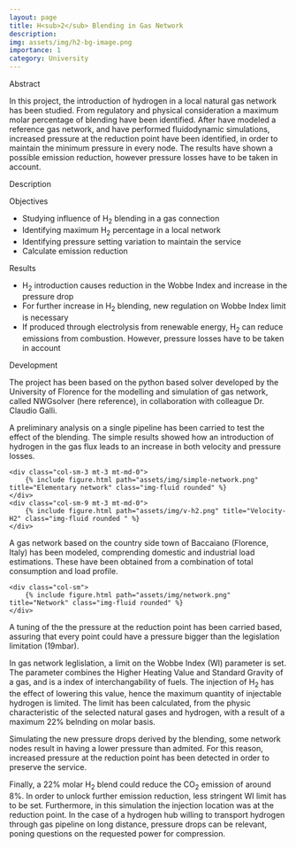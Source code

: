 ```yaml
---
layout: page
title: H<sub>2</sub> Blending in Gas Network
description: 
img: assets/img/h2-bg-image.png
importance: 1
category: University
---
```

<p2> Abstract </p2>

<p>
In this project, the introduction of hydrogen in a local natural gas network has been studied. 
From regulatory and physical consideration a maximum molar percentage of blending have been identified. 
After have modeled a reference gas network, and have performed fluidodynamic simulations, increased pressure at the reduction point have been identified, in order to maintain the minimum pressure in every node.
The results have shown a possible emission reduction, however pressure losses have to be taken in account.

</p>


<p2 > Description </p2>
<p>
<p3> Objectives </p3>
<ul>
<li> Studying influence of H<sub>2</sub> blending in a gas connection </li> 
<li> Identifying maximum H<sub>2</sub> percentage in a local network </li>
<li> Identifying pressure setting variation to maintain the service </li>
<li> Calculate emission reduction </li>
</ul>
<p3> Results </p3>
<ul>
<li> H<sub>2</sub> introduction causes reduction in the Wobbe Index and increase in the pressure drop  </li> 
<li> For further increase in H<sub>2</sub> blending, new regulation on Wobbe Index limit is necessary </li>
<li> If produced through electrolysis from renewable energy, H<sub>2</sub> can reduce emissions from combustion. However, pressure losses have to be taken in account  </li>
</ul>


<p3> Development </p3>

<p> The project has been based on the <span class="strong2"> python </span> based solver developed by the University of Florence for the modelling and simulation of gas network, called NWGsolver (here reference), in collaboration with colleague Dr. Claudio Galli. </p>

<p> A preliminary analysis on a single pipeline has been carried to test the effect of the blending. 
The simple results showed how an introduction of hydrogen in the gas flux leads to an increase in both velocity and pressure losses. </p>

<div class="row justify-content-sm-center">

    <div class="col-sm-3 mt-3 mt-md-0">
        {% include figure.html path="assets/img/simple-network.png" title="Elementary network" class="img-fluid rounded" %}
    </div>
    <div class="col-sm-9 mt-3 mt-md-0">
        {% include figure.html path="assets/img/v-h2.png" title="Velocity-H2" class="img-fluid rounded " %}
    </div>
</div>

<p> A gas network based on the country side town of Baccaiano (Florence, Italy) has been modeled, comprending domestic and industrial load estimations. 
These have been obtained from a combination of total consumption and load profile.</p>

<div class="row justify-content-sm-center">

    <div class="col-sm">
        {% include figure.html path="assets/img/network.png" title="Network" class="img-fluid rounded" %}
    </div>
</div>
<p> A tuning of the the pressure at the reduction point has been carried based, assuring that every point could have a pressure bigger than the legislation limitation (19mbar).</p>

<p> In gas network leglislation, a limit on the Wobbe Index (WI) parameter is set. 
The parameter combines the Higher Heating Value and Standard Gravity of a gas, and is a index of interchangability of fuels. 
The injection of H<sub>2</sub> has the effect of lowering this value, hence the maximum quantity of injectable hydrogen is limited. 
The limit has been calculated, from the physic characteristic of the selected natural gases and hydrogen, with a result of a maximum 22% belnding on molar basis.</p>

<p> Simulating the new pressure drops derived by the blending, some network nodes result in having a lower pressure than admited. 
For this reason, increased pressure at the reduction point has been detected in order to preserve the service. </p>

<p> Finally, a 22% molar H<sub>2</sub> blend could reduce the CO<sub>2</sub> emission of around 8%. In order to unlock further emission reduction, less stringent WI limit has to be set. 
    Furthermore, in this simulation the injection location was at the reduction point. 
    In the case of a hydrogen hub willing to transport hydrogen through gas pipeline on long distance, pressure drops can be relevant, poning questions on the requested power for compression.</p>

</p>